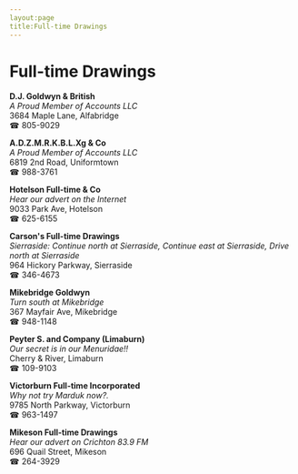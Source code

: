 ```yaml
---
layout:page
title:Full-time Drawings
---
```

# Full-time Drawings

**D.J. Goldwyn & British**  
_A Proud Member of Accounts LLC_  
3684 Maple Lane, Alfabridge  
☎ 805-9029



**A.D.Z.M.R.K.B.L.Xg & Co**  
_A Proud Member of Accounts LLC_  
6819 2nd Road, Uniformtown  
☎ 988-3761



**Hotelson Full-time & Co**  
_Hear our advert on the Internet_  
9033 Park Ave, Hotelson  
☎ 625-6155



**Carson's Full-time Drawings**  
_Sierraside: Continue north at Sierraside, Continue east at Sierraside, Drive north at Sierraside_  
964 Hickory Parkway, Sierraside  
☎ 346-4673



**Mikebridge Goldwyn**  
_Turn south at Mikebridge_  
367 Mayfair Ave, Mikebridge  
☎ 948-1148



**Peyter S. and Company (Limaburn)**  
_Our secret is in our Menuridae!!_  
Cherry & River, Limaburn  
☎ 109-9103



**Victorburn Full-time Incorporated**  
_Why not try Marduk now?._  
9785 North Parkway, Victorburn  
☎ 963-1497



**Mikeson Full-time Drawings**  
_Hear our advert on Crichton 83.9 FM_  
696 Quail Street, Mikeson  
☎ 264-3929



